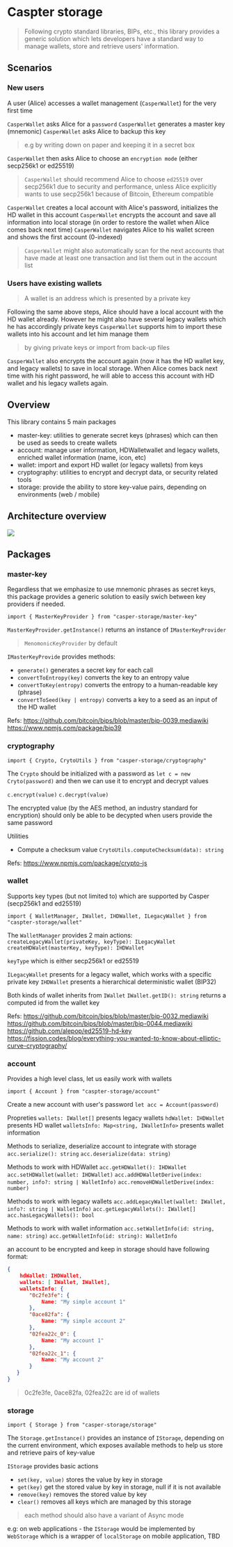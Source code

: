 # Caspter storage

> Following crypto standard libraries, BIPs, etc., this library provides a generic solution which lets developers have a standard way to manage wallets, store and retrieve users' information.

## Scenarios

### New users

A user (Alice) accesses a wallet management (`CasperWallet`) for the very first time

`CasperWallet` asks Alice for a `password`
`CasperWallet` generates a master key (mnemonic)
`CasperWallet` asks Alice to backup this key
> e.g by writing down on paper and keeping it in a secret box

`CasperWallet` then asks Alice to choose an `encryption mode` (either secp256k1 or ed25519) 
> `CasperWallet` should recommend Alice to choose `ed25519` over secp256k1 due to security and performance, unless Alice explicitly wants to use secp256k1 because of Bitcoin, Ethereum compatible 

`CasperWallet` creates a local account with Alice's password, initializes the HD wallet in this account
`CasperWallet` encrypts the account and save all information into local storage (in order to restore the wallet when Alice comes back next time)
`CasperWallet` navigates Alice to his wallet screen and shows the first account (0-indexed)
>`CasperWallet` might also automatically scan for the next accounts that have made at least one transaction and list them out in the account list

### Users have existing wallets

> A wallet is an address which is presented by a private key

Following the same above steps, Alice should have a local account with the HD wallet already.
However he might also have several legacy wallets which he has accordingly private keys
`CasperWallet` supports him to import these wallets into his account and let him manage them
> by giving private keys or import from back-up files

`CasperWallet` also encrypts the account again (now it has the HD wallet key, and legacy wallets) to save in local storage.
When Alice comes back next time with his right password, he will able to access this account with HD wallet and his legacy wallets again.

## Overview

This library contains 5 main packages

- master-key: utilities to generate secret keys (phrases) which can then be used as seeds to create wallets
- account: manage user information, HDWalletwallet  and legacy wallets, enriched wallet information (name, icon, etc)
- wallet: import and export HD wallet (or legacy wallets) from keys
- cryptography: utilities to encrypt and decrypt data, or security related tools
- storage: provide the ability to store key-value pairs, depending on environments (web / mobile)

## Architecture overview

![](https://i.imgur.com/y1SNGPK.jpg)


## Packages

### master-key

Regardless that we emphasize to use mnemonic phrases as secret keys, this package provides a generic solution to easily swich between key providers if needed.

`import { MasterKeyProvider } from "casper-storage/master-key"`

`MasterKeyProvider.getInstance()` returns an instance of `IMasterKeyProvider`
>`MenomonicKeyProvider` by default

`IMasterKeyProvide` provides methods:
- `generate()` generates a secret key for each call
- `convertToEntropy(key)` converts the key to an entropy value
- `convertToKey(entropy)` converts the entropy to a human-readable key (phrase)
- `convertToSeed(key | entropy)` converts a key to a seed as an input of the HD wallet

Refs:
https://github.com/bitcoin/bips/blob/master/bip-0039.mediawiki
https://www.npmjs.com/package/bip39

### cryptography

`import { Crypto, CrytoUtils } from "casper-storage/cryptography"`

The `Crypto` should be initialized with a password as `let c = new Cryto(password)`
and then we can use it to encrypt and decrypt values

`c.encrypt(value)`
`c.decrypt(value)`

The encrypted value (by the AES method, an industry standard for encryption) should only be able to be decypted when users provide the same password

Utilities
- Compute a checksum value
`CrytoUtils.computeChecksum(data): string`

Refs:
https://www.npmjs.com/package/crypto-js


### wallet

Supports key types (but not limited to) which are supported by Casper (secp256k1 and ed25519)

`import { WalletManager, IWallet, IHDWallet, ILegacyWallet } from "caspter-storage/wallet"`

The `WalletManager` provides 2 main actions:
`createLegacyWallet(privateKey, keyType): ILegacyWallet`
`createHDWalet(masterKey, keyType): IHDWallet`

`keyType` which is either secp256k1 or ed25519

`ILegacyWallet` presents for a legacy wallet, which works with a specific private key
`IHDWallet` presents a hierarchical deterministic wallet (BIP32)

Both kinds of wallet inherits from `IWallet`
`IWallet.getID(): string` returns a computed id from the wallet key

Refs:
https://github.com/bitcoin/bips/blob/master/bip-0032.mediawiki
https://github.com/bitcoin/bips/blob/master/bip-0044.mediawiki
https://github.com/alepop/ed25519-hd-key
https://fission.codes/blog/everything-you-wanted-to-know-about-elliptic-curve-cryptography/

### account

Provides a high level class, let us easily work with wallets

`import { Account } from "caspter-storage/account"`

Create a new account with user's password
`let acc = Account(password)`

Propreties
`wallets: IWallet[]` presents legacy wallets
`hdWallet: IHDWallet` presents HD wallet
`walletsInfo: Map<string, IWalletInfo>` presents wallet information

Methods to serialize, deserialize account to integrate with storage
`acc.serialize(): string`
`acc.deserialize(data: string)`

Methods to work with HDWallet
`acc.getHDWallet(): IHDWallet`
`acc.setHDWallet(wallet: IHDWallet)`
`acc.addHDWalletDerive(index: number, info?: string | WalletInfo)`
`acc.removeHDWalletDerive(index: number)`

Methods to work with legacy wallets
`acc.addLegacyWallet(wallet: IWallet, info?: string | WalletInfo)`
`acc.getLegacyWallets(): IWallet[]`
`acc.hasLegacyWallets(): bool`

Methods to work with wallet information
`acc.setWalletInfo(id: string, name: string)`
`acc.getWalletInfo(id: string): WalletInfo`

an account to be encrypted and keep in storage should have following format:
```json
{
    hdWallet: IHDWallet,
    wallets: [ IWallet, IWallet],
    walletsInfo: {
       "0c2fe3fe": {
           Name: "My simple account 1"
       },
       "0ace82fa": {
           Name: "My simple account 2"
       },
       "02fea22c_0": {
           Name: "My account 1"
       },
       "02fea22c_1": {
           Name: "My account 2"
       }
   }
}
```
> 0c2fe3fe, 0ace82fa, 02fea22c are id of wallets

### storage

`import { Storage } from "casper-storage/storage"`

The `Storage.getInstance()` provides an instance of `IStorage`, depending on the current environment, which exposes available methods to help us store and retrieve pairs of key-value

`IStorage` provides basic actions
- `set(key, value)` stores the value by key in storage
- `get(key)` get the stored value by key in storage, null if it is not available
- `remove(key)` removes the stored value by key
- `clear()` removes all keys which are managed by this storage

>each method should also have a variant of Async mode

e.g:
on web applications - the `IStorage` would be implemented by `WebStorage` which is a wrapper of `localStorage`
on mobile application, TBD